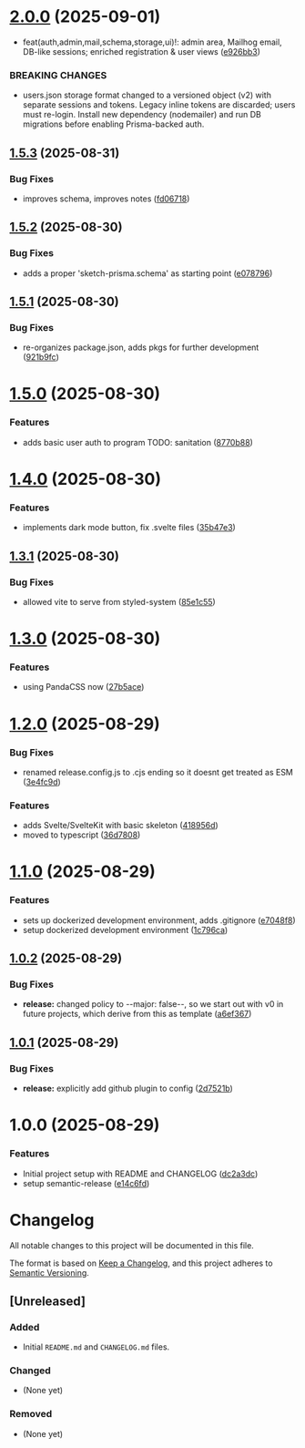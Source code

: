# [2.0.0](https://github.com/patarok/godot-development/compare/v1.5.3...v2.0.0) (2025-09-01)


* feat(auth,admin,mail,schema,storage,ui)!: admin area, Mailhog email, DB-like sessions; enriched registration & user views ([e926bb3](https://github.com/patarok/godot-development/commit/e926bb3fe38a15aeca411342218f10a558f73401))


### BREAKING CHANGES

* users.json storage format changed to a versioned object (v2) with separate sessions and tokens. Legacy inline tokens are discarded; users must re-login. Install new dependency (nodemailer) and run DB migrations before enabling Prisma-backed auth.

## [1.5.3](https://github.com/patarok/godot-development/compare/v1.5.2...v1.5.3) (2025-08-31)


### Bug Fixes

* improves schema, improves notes ([fd06718](https://github.com/patarok/godot-development/commit/fd0671821b04767eee8b3d192433b5f8ff48263a))

## [1.5.2](https://github.com/patarok/godot-development/compare/v1.5.1...v1.5.2) (2025-08-30)


### Bug Fixes

* adds a proper 'sketch-prisma.schema' as starting point ([e078796](https://github.com/patarok/godot-development/commit/e078796df506fb28271ac254ec6b08912af58e16))

## [1.5.1](https://github.com/patarok/godot-development/compare/v1.5.0...v1.5.1) (2025-08-30)


### Bug Fixes

* re-organizes package.json, adds pkgs for further development ([921b9fc](https://github.com/patarok/godot-development/commit/921b9fca6baeb7283020f302625d22029a05ac88))

# [1.5.0](https://github.com/patarok/godot-development/compare/v1.4.0...v1.5.0) (2025-08-30)


### Features

* adds basic user auth to program TODO: sanitation ([8770b88](https://github.com/patarok/godot-development/commit/8770b88a33aed98dc2c8f8ad979d705b0d7caa32))

# [1.4.0](https://github.com/patarok/godot-development/compare/v1.3.1...v1.4.0) (2025-08-30)


### Features

* implements dark mode button, fix .svelte files ([35b47e3](https://github.com/patarok/godot-development/commit/35b47e370a016f760761f2b5c25fd0db65736006))

## [1.3.1](https://github.com/patarok/godot-development/compare/v1.3.0...v1.3.1) (2025-08-30)


### Bug Fixes

* allowed vite to serve from styled-system ([85e1c55](https://github.com/patarok/godot-development/commit/85e1c55b9e127a97c51ed079e05958930b3ca601))

# [1.3.0](https://github.com/patarok/godot-development/compare/v1.2.0...v1.3.0) (2025-08-30)


### Features

* using PandaCSS now ([27b5ace](https://github.com/patarok/godot-development/commit/27b5ace99f600c7c61dfc92d44b7e17cb2ba3d1a))

# [1.2.0](https://github.com/patarok/godot-development/compare/v1.1.0...v1.2.0) (2025-08-29)


### Bug Fixes

* renamed release.config.js to .cjs ending so it doesnt get treated as ESM ([3e4fc9d](https://github.com/patarok/godot-development/commit/3e4fc9d4cc1936da5b94b42d63462d4eb3469dba))


### Features

* adds Svelte/SvelteKit with basic skeleton ([418956d](https://github.com/patarok/godot-development/commit/418956d21301f3e5d30089133413e5d515893849))
* moved to typescript ([36d7808](https://github.com/patarok/godot-development/commit/36d78088823f3849d54fa32e93a2d84bf26718ee))

# [1.1.0](https://github.com/patarok/godot-development/compare/v1.0.2...v1.1.0) (2025-08-29)


### Features

* sets up dockerized development environment, adds .gitignore ([e7048f8](https://github.com/patarok/godot-development/commit/e7048f885fa1592401688567b6551afbc004e755))
* setup dockerized development environment ([1c796ca](https://github.com/patarok/godot-development/commit/1c796caa71adb93fdf04faa0141ce7cc446e0547))

## [1.0.2](https://github.com/patarok/godot-development/compare/v1.0.1...v1.0.2) (2025-08-29)


### Bug Fixes

* **release:** changed policy to --major: false--, so we start out with v0 in future projects, which derive from this as template ([a6ef367](https://github.com/patarok/godot-development/commit/a6ef367bf8c81fa7f630e287dbde26ab7dffcc76))

## [1.0.1](https://github.com/patarok/godot-development/compare/v1.0.0...v1.0.1) (2025-08-29)


### Bug Fixes

* **release:** explicitly add github plugin to config ([2d7521b](https://github.com/patarok/godot-development/commit/2d7521bb97770f6b0fb7dd94c4e8f47f926c0a0c))

# 1.0.0 (2025-08-29)


### Features

* Initial project setup with README and CHANGELOG ([dc2a3dc](https://github.com/patarok/godot-development/commit/dc2a3dca966ec29b67bb6ca8577a6ca8929a304f))
* setup semantic-release ([e14c6fd](https://github.com/patarok/godot-development/commit/e14c6fd349132e57c0375e2ed47c32d579904d27))

# Changelog

All notable changes to this project will be documented in this file.

The format is based on [Keep a Changelog](https://keepachangelog.com/en/1.0.0/),
and this project adheres to [Semantic Versioning](https://semver.org/spec/v2.0.0.html).

## [Unreleased]

### Added

-   Initial `README.md` and `CHANGELOG.md` files.

### Changed

-   (None yet)

### Removed

-   (None yet)
